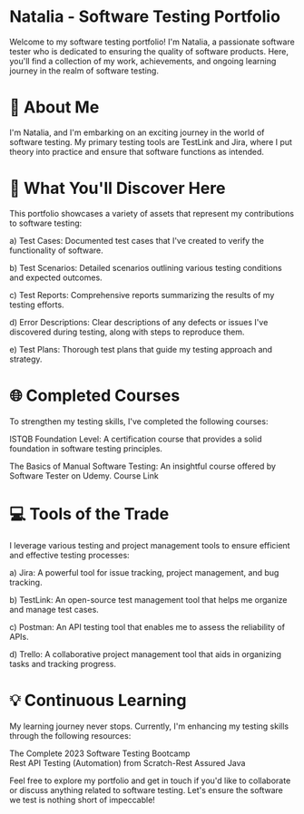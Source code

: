 # Natalia - Software Testing Portfolio
Welcome to my software testing portfolio! I'm Natalia, a passionate software tester who is dedicated to ensuring the quality of software products. Here, you'll find a collection of my work, achievements, and ongoing learning journey in the realm of software testing.

# 🧪 About Me
I'm Natalia, and I'm embarking on an exciting journey in the world of software testing. My primary testing tools are TestLink and Jira, where I put theory into practice and ensure that software functions as intended.

# 🚀 What You'll Discover Here
This portfolio showcases a variety of assets that represent my contributions to software testing:

a) Test Cases: Documented test cases that I've created to verify the functionality of software.

b) Test Scenarios: Detailed scenarios outlining various testing conditions and expected outcomes.

c) Test Reports: Comprehensive reports summarizing the results of my testing efforts.

d) Error Descriptions: Clear descriptions of any defects or issues I've discovered during testing, along with steps to reproduce them.

e) Test Plans: Thorough test plans that guide my testing approach and strategy.

# 🌐 Completed Courses
To strengthen my testing skills, I've completed the following courses:

ISTQB Foundation Level: A certification course that provides a solid foundation in software testing principles.

The Basics of Manual Software Testing: An insightful course offered by Software Tester on Udemy. Course Link

# 💻 Tools of the Trade
I leverage various testing and project management tools to ensure efficient and effective testing processes:

a) Jira: A powerful tool for issue tracking, project management, and bug tracking.

b) TestLink: An open-source test management tool that helps me organize and manage test cases.

c) Postman: An API testing tool that enables me to assess the reliability of APIs.

d) Trello: A collaborative project management tool that aids in organizing tasks and tracking progress.

# 💡 Continuous Learning
My learning journey never stops. Currently, I'm enhancing my testing skills through the following resources:

The Complete 2023 Software Testing Bootcamp\
Rest API Testing (Automation) from Scratch-Rest Assured Java

Feel free to explore my portfolio and get in touch if you'd like to collaborate or discuss anything related to software testing. Let's ensure the software we test is nothing short of impeccable!
